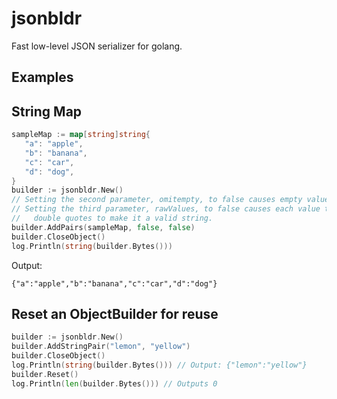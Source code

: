 # jsonbldr
 Fast low-level JSON serializer for golang.
 
 ## Examples
 
 ## String Map
 
 ```go
sampleMap := map[string]string{
    "a": "apple",
    "b": "banana",
    "c": "car",
    "d": "dog",
}
builder := jsonbldr.New()
// Setting the second parameter, omitempty, to false causes empty values to be ignored.
// Setting the third parameter, rawValues, to false causes each value to be wrapped in 
//   double quotes to make it a valid string.
builder.AddPairs(sampleMap, false, false)
builder.CloseObject()
log.Println(string(builder.Bytes()))
```
Output:
```
{"a":"apple","b":"banana","c":"car","d":"dog"}
```

## Reset an ObjectBuilder for reuse

```go 
builder := jsonbldr.New()
builder.AddStringPair("lemon", "yellow")
builder.CloseObject()
log.Println(string(builder.Bytes())) // Output: {"lemon":"yellow"}
builder.Reset()
log.Println(len(builder.Bytes())) // Outputs 0
```
